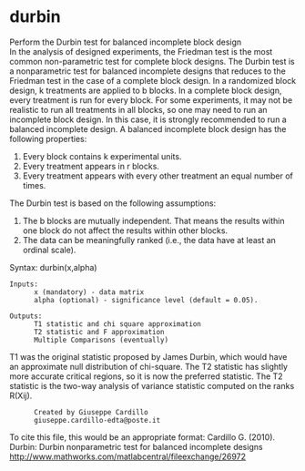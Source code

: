 # durbin
Perform the Durbin test for balanced incomplete block design<br/>
In the analysis of designed experiments, the Friedman test is the most common
non-parametric test for complete block designs. The Durbin test is a
nonparametric test for balanced incomplete designs that reduces to the Friedman
test in the case of a complete block design.
In a randomized block design, k treatments are applied to b blocks. In a
complete block design, every treatment is run for every block.
For some experiments, it may not be realistic to run all treatments in all
blocks, so one may need to run an incomplete block design. In this case, it is
strongly recommended to run a balanced incomplete design. A balanced incomplete
block design has the following properties:
   1. Every block contains k experimental units.
   2. Every treatment appears in r blocks.
   3. Every treatment appears with every other treatment an equal number of times.

The Durbin test is based on the following assumptions:
   1. The b blocks are mutually independent. That means the results within one block do not affect the results within other blocks.
   2. The data can be meaningfully ranked (i.e., the data have at least an ordinal scale).

Syntax: 	durbin(x,alpha)
     
    Inputs:
          x (mandatory) - data matrix
          alpha (optional) - significance level (default = 0.05).

    Outputs:
          T1 statistic and chi square approximation
          T2 statistic and F approximation
          Multiple Comparisons (eventually)
T1 was the original statistic proposed by James Durbin, which would have an
approximate null distribution of chi-square.
The T2 statistic has slightly more accurate critical regions, so it is now the
preferred statistic. The T2 statistic is the two-way analysis of variance
statistic computed on the ranks R(Xij).

          Created by Giuseppe Cardillo
          giuseppe.cardillo-edta@poste.it

To cite this file, this would be an appropriate format:
Cardillo G. (2010). Durbin: Durbin nonparametric test for balanced incomplete designs
http://www.mathworks.com/matlabcentral/fileexchange/26972
